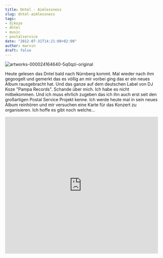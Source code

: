 ```yaml
---
title: Dntel - Aimlessness
slug: dntel-aimlessness
tags:
- djkoze
- dntel
- music
- postalservice
date: "2012-07-31T14:21:00+02:00"
author: marvin
draft: false
---
```

![artworks-000024164640-5q0qzi-original](/images/artworks-000024164640-5q0qzi-original.jpg)

Heute gelesen das Dntel bald nach Nürnberg kommt. Mal wieder nach ihm
gegoogelt und gemerkt das es völlig an mir vorbei ging das er ein neues
Album rausgebracht hat. Und das ganze auf dem deutschen Label von DJ
Koze "Pampa Records". Schande über mich. Ich habe es nicht mitbekommen.
Und ich muss ehrlich zugeben das ich ihn auch erst seit den großartigen
Postal Service Projekt kenne. Ich werde heute mal in sein neues Album
reinhören und mir versuchen eine Karte für das Konzert zu organisieren.
Ich hoffe es gibt noch welche...

<iframe width="100%" height="450" scrolling="no" frameborder="no" src="https://w.soundcloud.com/player/?url=http%3A%2F%2Fapi.soundcloud.com%2Fplaylists%2F2048133&amp;show_artwork=true"></iframe>